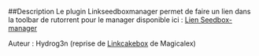 ##Description
Le plugin Linkseedboxmanager permet de faire un lien dans la toolbar de rutorrent pour le manager disponible ici : [Lien Seedbox-manager](https://github.com/Magicalex/seedbox-manager/)


Auteur : Hydrog3n (reprise de [Linkcakebox](https://github.com/Cakebox/linkcakebox/) de Magicalex)
